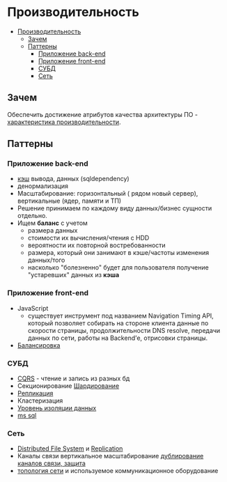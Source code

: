 # Производительность

- [Производительность](#производительность)
  - [Зачем](#зачем)
  - [Паттерны](#паттерны)
    - [Приложение back-end](#приложение-back-end)
    - [Приложение front-end](#приложение-front-end)
    - [СУБД](#субд)
    - [Сеть](#сеть)

## Зачем

Обеспечить достижение атрибутов качества архитектуры ПО - [характеристика производительности](../../ability/performance.md).

## Паттерны

### Приложение back-end

- [кэш](pattern.cache.md) вывода, данных (sqldependency)
- денормализация
- Масштабирование: горизонтальный ( рядом новый сервер), вертикальные (ядер, памяти и ТП)
- Решение принимаем по каждому виду данных/бизнес сущности отдельно.
- Ищем __баланс__ с учетом
  - размера данных
  - стоимости их вычисления/чтения с HDD
  - вероятности их повторной востребованности
  - размера, который они занимают в кэше/частоты изменения данных/того
  - насколько "болезненно" будет для пользователя получение "устаревших" данных из __кэша__

### Приложение front-end

- JavaScript
  - существует инструмент под названием Navigation Timing API, который позволяет собирать на стороне клиента данные по скорости страницы, продолжительности DNS resolve, передачи данных по сети, работы на Backend’е, отрисовки страницы.
- [Балансировка](../deployment/load.balancing.md)

### СУБД

- [CQRS](./pattern.cqrs.md) - чтение и запись из разных бд
- Секционирование [Шардирование](./shard.db.md)
- [Репликация](../sync.data.md)
- Кластеризация
- [Уровень изоляции данных](../../store.isolation.level.md)
- [ms sql](../../../technology/db/mssql.md)

### Сеть

- [Distributed File System](../../../technology/filesystem/dfs.md) и [Replication](https://windowsnotes.ru/activedirectory/distributed-file-system-arxitektura-i-bazovye-ponyatiya/)
- Каналы связи вертикальное масштабирование [дублирование каналов связи, защита](https://systempb.ru/company/our-articles/vysokie-skorosti-sovremennykh-tsod-kak-vozmozhnosti-stanovyatsya-ogranicheniyami-i-chto-s-etim-delat/)
- [топология сети](http://citforum.ru/nets/optimize/locnop_02.shtml) и используемое коммуникационное оборудование
